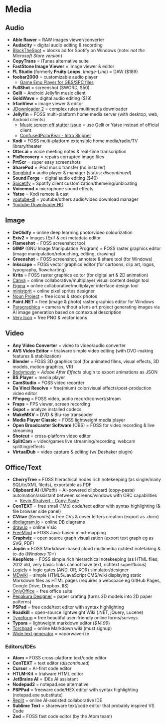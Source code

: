 # Media

## Audio

* **Able Rawer** = RAW images viewer/converter
* **Audacity** = digital audio editing & recording
* [BlockTheSpot](https://github.com/mrpond/BlockTheSpot) = blocks ad for Spotify on Windows (note: _not the Microsoft Store version_)
* **CopyTrans** = iTunes alternative suite
* **FastStone Image Viewer** = image viewer & editor
* **FL Studio** (formerly **Fruity Loops**, _Image-Line_) = DAW ($189)
* **foobar2000** = customizable audio player
  * [Game Emu Player for GBS/SPC files](https://www.foobar2000.org/components/view/foo_gep)
* **FullShot** = screenshot (SWORD, $50)
* **Gelli** = Android Jellyfin music client
* **GoldWave** = digital audio editing ($19)
* **IrfanView** = image viewer & editor
* [JDownloader 2](https://jdownloader.org/jdownloader2) = complex rules multimedia downloader
* **Jellyfin** = FOSS multi-platform home media server (with desktop, web, Android clients)
  * [Music screen off stutter issue](https://github.com/jellyfin/jellyfin-android/issues/39) = use Gelli or Yatse instead of official client
  * [ConfusedPolarBear - Intro Skipper](https://github.com/ConfusedPolarBear/intro-skipper)
* **Kodi** = FOSS multi-platform extensible home media/radio/TV library/theater
* **Otter.ai** = voice meeting notes & real-time transcription
* **PixRecovery** = repairs corrupted image files
* **PrtScr** = super easy screenshots
* **SharePod** = iPod music transfer (no installer)
* [Songbird](https://songbird.en.softonic.com) = audio player & manager (status: _discontinued_)
* **Sound Forge** = digital audio editing ($40)
* [Spicetify](https://github.com/spicetify) = Spotify client customization/themeing/unbloating
* **Voicemod** = microphone sound effects
* **Yatse** = Kodi remote & cast
* [youtube-dl](https://youtube-dl.org) = youtube/others audio/video download manager
* [Youtube Downloader HD](http://www.youtubedownloaderhd.com)

## Image

* **DeOlidfy** = online deep learning photo/video colourization
* **Exiv2** = Images (Exif & co) metadata editor
* **Flameshot** = FOSS screenshot tool
* **GIMP** (GNU Image Manipulation Program) = FOSS raster graphics editor (image manipulation/retouching, editing, drawing)
* **Greenshot** = FOSS screenshot, annotate & share tool (for Windows)
* **Inkscape** = FOSS vector graphics editor (for cartoons, clip art, logos, typography, flowcharting)
* **Krita** = FOSS raster graphics editor (for digital art & 2D animation)
* [Canva](https://www.canva.com) = online collaborative/multiplayer visual content design tool
* [Figma](https://www.figma.com) = online collaborative/multiplayer interface design tool
* [ministprit](https://minisprit.es) = online pixel sprites designer
* [Noun Project](https://thenounproject.com) = free icons & stock photos
* **Paint.NET** = free (image & photo) raster graphics editor for Windows
* [Paragraphica](https://aivalley.ai/paragraphica) = camera without a lens art project generating images via AI image generation based on contextual description
* [Very Icon](https://www.veryicon.com) = free PNG & vector icons

## Video

* **Any Video Converter** = video to video/audio converter
* **AVS Video Editor** = trialware simple video editing (with DVD-making features & stabilization)
* **Blender** = FOSS 3D graphics tool (for animated films, visual effects, 3D models, motion graphics, VR)
* [Bodymovin](https://github.com/bodymovin/bodymovin-extension) = _Adobe After Effects_ plugin to export animations as JSON
* **BS.Player** = media player
* **CamStudio** = FOSS video recorder
* **Da Vinci Resolve** = free(mium) color/visual effects/post-production video editor
* **FFmpeg** = FOSS video, audio record/convert/stream
* **Fraps** = FPS viewer, screen recording
* **Gspot** = analyze installed codecs
* **MakeMKV** = DVD & Blu-ray transcoder
* **Media Player Classic** = FOSS lightweight media player
* **Open Broadcaster Software** (OBS) = FOSS for video recording & live streaming
* **Shotcut** = cross-platform video editor
* **SplitCam** = video/games live streaming/recording, webcam splitting/effects
* **VirtualDub** = video capture & editing (w/ Deshaker plugin)

## Office/Text

* **CherryTree** = FOSS hierachical nodes rich notekeeping (as single/many SQLite/XML fileds), exportable as PDF
* **Clipboard AI** (_UiPath_) = AI-powered clipboard (copy-paste) automation/assistant between screens/windows with ORC capabilities
  * [Kevin Stratvert - Copy-Paste](https://www.youtube.com/watch?v=UIrUbYdNucg)
* **ConTEXT** = free small (1Mb) code/text editor with syntax highlighting (& file browser side panel)
* **CVitae** (_Semantis_) = free CVs & cover letters creation (export as _.docx_)
* [dbdiagram.io](https://dbdiagram.io) = online DB diagrams
* [draw.io](https://www.drawio.com) = online Visio
* [FreeMind](https://freemind.sourceforge.io/wiki) = FOSS Java-based mind-mapping
* **Graphviz** = open source graph visualization (export text graph eg as SVG, PDF)
* **Joplin** = FOSS Markdown-based cloud multimedia richtext notetaking & to-do (_Windows 10+_)
* **KeepNote** = FOSS simple rich hierarchical notekeeping (as HTML files, 2012 old, very basic: links cannot have text, richtext superfluous)
* [Logicly](https://logic.ly) = logic gates (AND, OR, XOR) simulator/designer
* [MDwiki](http://dynalon.github.io/mdwiki/#!index.md) = simple HTML5/JavaScript CMS/wiki displaying static Markdown files as HTML pages (requires a webspace eg GitHub Pages, Google Drive, Dropbox, IIS)
* [OnlyOffice](https://www.onlyoffice.com) = free office suite
* [Pepakura Designer](https://tamasoft.co.jp/pepakura_designer) = paper crafting (turns 3D models into 2D paper patterns)
* **PSPad** = free code/text editor with syntax highlighting
* **Roadkill** = open-source lightweight Wiki (.NET, jQuery, Lucene)
* [Typeform](https://www.typeform.com) = free beautiful user-friendly online forms/surveys
* **Typora** = lightweight markdown editor (_$14.99_)
* [Torchpad](http://torchpad.com) = online Markdown wiki (must signup)
* [Wide text generator](https://fsymbols.com/generators/wide) = vaporwaverize

### Editors/IDEs

* **Atom** = FOSS cross-platform text/code editor
* **ConTEXT** = text editor (_discontinued_)
* **Cursor** = AI-first code editor
* **HTLM-Kit** = trialware HTML editor
* **JetBrains AI** = IDEs AI assistant
* **Nodepad2** = notepad.exe alternative
* **PSPPad** = freeware code/HEX editor with syntax highlighting (notepad.exe substitute)
* [Replit](https://replit.com) = online AI-assisted collaborative IDE
* **Sublime Text** = shareware text/code editor that probably inspired VS Code
* **Zed** = FOSS fast code editor (by the Atom team)
